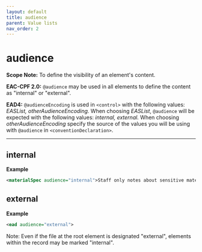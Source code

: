```yaml
---
layout: default
title: audience
parent: Value lists
nav_order: 2
---
```


# audience

**Scope Note:**
To define the visibility of an element's content.

**EAC-CPF 2.0:**
`@audience` may be used in all elements to define the content as "internal" or "external".

**EAD4:**
`@audienceEncoding` is used in `<control>` with the following values: *EASList, otherAudienceEncoding.* When choosing *EASList*, `@audience` will be expected with the following values: *internal, external.* When choosing *otherAudienceEncoding* specify the source of the values you will be using with `@audience` in `<conventionDeclaration>`.

___

## internal
**Example**
```xml
<materialSpec audience="internal">Staff only notes about sensitive material</materialSpec>
```

## external
**Example**
```xml
<ead audience="external">
```
Note: Even if the file at the root element is designated "external", elements within the record may be marked "internal".
